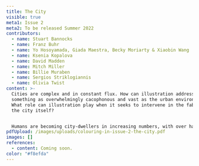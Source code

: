 ```yaml
---
title: The City
visible: true
meta1: Issue 2
meta2: To be released Summer 2022
contributors:
  - name: Stuart Bannocks
  - name: Franz Buhr
  - name: Yo Hosoyamada, Giada Maestra, Becky Moriarty & Xiaobin Wang
  - name: Ksenia Kopalova
  - name: David Madden
  - name: Mitch Miller
  - name: Billie Muraben
  - name: Sergios Striklogiannis
  - name: Olivia Twist
content: >-
  Cities are complex and in constant flux. How can illustration address
  something as overwhelmingly cacophonous and vast as the urban environment?
  What role can illustration play when it seeks to intervene in the fabric of
  the city itself? 


  Humans are becoming city-dwellers in increasing numbers, with over half of us worldwide living in a city today. Cities offer many ecological, cultural, economic and social benefits. However, their shortcomings are also significant, such as pollution, cost of living, quality of life and imbalances of power. In our second issue of Colouring In we tackle the relationship between illustration and the city: from street art to urban mapping, representations of fictional cities to the visual dérive, we explore illustrative strategies to draw out urban histories, reveal city dwellers’ struggles for space and visibility, and present polyvocal narratives that uphold the vitality and richness of our urban environments.
pdfUpload: /images/uploads/colouring-in-issue-2-the-city.pdf
images: []
references:
  - content: Coming soon.
color: "#f8efda"
---
```

